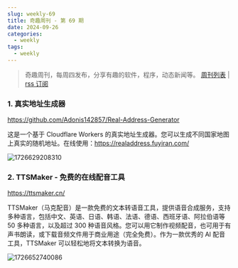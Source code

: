 ```yaml
---
slug: weekly-69
title: 奇趣周刊 - 第 69 期
date: 2024-09-26
categories:
  - weekly
tags:
  - weekly
---
```


> 奇趣周刊，每周四发布，分享有趣的软件，程序，动态新闻等。 [周刊列表](/categories/weekly/) | [rss 订阅](/categories/weekly/index.xml)

### 1. 真实地址生成器

https://github.com/Adonis142857/Real-Address-Generator

这是一个基于 Cloudflare Workers 的真实地址生成器。您可以生成不同国家地图上真实的随机地址。在线使用：https://realaddress.fuyiran.com/

![1726629208310](https://imgurl.zishu.me/2024/09/1726629208310.webp)

### 2. TTSMaker - 免费的在线配音工具

https://ttsmaker.cn/

TTSMaker（马克配音）是一款免费的文本转语音工具，提供语音合成服务，支持多种语言，包括中文、英语、日语、韩语、法语、德语、西班牙语、阿拉伯语等 50 多种语言，以及超过 300 种语音风格。您可以用它制作视频配音，也可用于有声书朗读，或下载音频文件用于商业用途（完全免费）。作为一款优秀的 AI 配音工具，TTSMaker 可以轻松地将文本转换为语音。

![1726652740086](https://imgurl.zishu.me/2024/09/1726652740086.webp)
